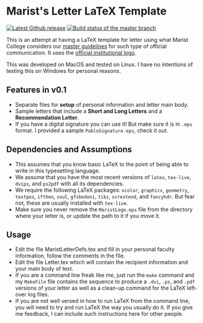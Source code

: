 Marist's Letter LaTeX Template
=====
[![Latest Github release](https://img.shields.io/badge/version-0.1-blue.svg)](https://img.shields.io/badge/version-0.1-blue.svg)
[![Build status of the master branch](https://img.shields.io/badge/build%20status-pass-green.svg)](https://img.shields.io/badge/build%20status-pass-green.svg)

This is an attempt at having a LaTeX template for letter using what Marist College considers our [master guidelines](http://www.marist.edu/publicaffairs/imc/pdfs/styleguide.pdf) for such type of official communication. It uses the [official institutional logo](http://www.marist.edu/publicaffairs/imc/graphics/For_Print/Nameplate2/LargeLogoRed.pdf).

This was developed on MacOS and tested on Linux. I have no intentions of testing this on Windows for personal reasons.


## Features in v0.1
* Separate files for **setup** of personal information and letter main body.
* Sample letters that include a **Short and Long Letters** and a **Recommendation Letter**. 
* If you have a digital signature you can use it! But make sure it is in `.eps` format. I provided a sample `PabloSignature.eps`, check it out.

## Dependencies and Assumptions
* This assumes that you know basic LaTeX to the point of being able to write in
  this typesetting language.
* We assume that you have the most recent versions of `latex`, `tex-live`,  `dvips`, and `ps2pdf` with all its dependencies.
* We require the following LaTeX packages: `xcolor`, `graphicx`, `geometry`, `textpos`, `ifthen`, `soul`, `gfsbodoni`, `tikz`, `scrextend`, and `fancyhdr`. But fear not, these are usually installed with `tex-live`.
* Make sure you never remove the `MaristLogo.eps` file from the directory where your letter is, or update the path to it if you move it.

## Usage
* Edit the file MaristLetterDefs.tex and fill in your personal faculty information, follow the comments in the file.
* Edit the file Letter.tex which will contain the recipient information and your main body of text.
* If you are a command line freak like me, just run the `make` command and my `MakeFile` file contains the sequence to produce a `.dvi`, `.ps`, and `.pdf` versions of your letter as well as a clean-up command for the LaTeX left-over log files.
* If you are not well versed in how to run LaTeX from the command line, you will need to try and run LaTeX the way you usually do it. If you give me feedback, I can include such instructions here for other people.

